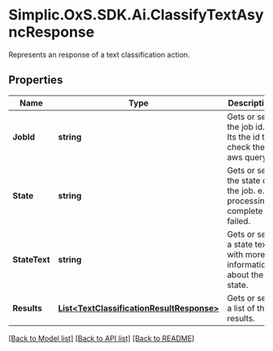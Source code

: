 # Simplic.OxS.SDK.Ai.ClassifyTextAsyncResponse
Represents an response of a text classification action.

## Properties

Name | Type | Description | Notes
------------ | ------------- | ------------- | -------------
**JobId** | **string** | Gets or sets the job id.  Its the id to check the aws query. | [optional] 
**State** | **string** | Gets or sets the state of the job.  e.g. processing, complete or failed. | [optional] 
**StateText** | **string** | Gets or sets a state text with more informations about the state. | [optional] 
**Results** | [**List&lt;TextClassificationResultResponse&gt;**](TextClassificationResultResponse.md) | Gets or sets a list of the results. | [optional] 

[[Back to Model list]](../README.md#documentation-for-models) [[Back to API list]](../README.md#documentation-for-api-endpoints) [[Back to README]](../README.md)

